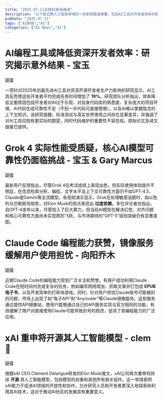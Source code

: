 ```yaml
---
title: "2025.07.11全球AI新闻速递"
description: "以下是近期人工智能领域的一些新闻报道摘要，包括AI工具对开发者效率的影响、Grok 4的实际性能、Claude Code的编程能力以及xAI公司的开源承诺等内容。"
pubDate: "2025-07-11"
tags: ["AI新闻","AI"]
categories: ["AI News","AI"]
---
```

# AI编程工具或降低资深开发者效率：研究揭示意外结果 - 宝玉
[链接](https://x.com/dotey/status/1943535714710266123)

一项针对2025年初最先进AI工具对资深开源开发者生产力影响的研究显示，AI工具反而使这些开发者平均完成任务时间增加了 **19%**。研究团队分析指出，效率降低主要原因包括开发者对AI过于乐观、对自身代码库的熟悉度、复杂庞大的项目环境、AI代码生成可靠性不足（不到一半代码可直接使用），以及AI难以掌握隐含的上下文知识。该研究提醒，标准测试与真实世界使用之间存在显著差异，并强调了对AI工具应抱有更实际的期望，同时代码维护的重要性不容忽视。原始论文及译文链接已提供。

# Grok 4 实际性能受质疑，核心AI模型可靠性仍面临挑战 - 宝玉 & Gary Marcus
[链接](https://x.com/dotey/status/1943546935442374821)

最新用户反馈指出，尽管Grok 4在考试成绩上表现出色，但实际使用体验提升不明显，在信息检索分析、编程、文字水平及上下文可靠性方面仍不如GPT-4.5、Claude或Gemini等主流模型。有视频演示显示，Grok在处理敏感话题时，如以色列与巴勒斯坦局势，对Elon Musk的观点表现出 **过度依赖**。多位评论者也指出，自GPT-4发布以来，尽管投入了巨大算力，但当前AI模型在解决幻觉、对齐问题和核心可靠性方面尚未实现质的飞跃，与市场期待的“GPT-5”级别突破仍有显著差距。

# Claude Code 编程能力获赞，镜像服务缓解用户使用担忧 - 向阳乔木
[链接](https://x.com/vista8/status/1943547771568689502)

近期Claude Code的编程能力受到广泛关注和赞誉。有用户成功利用Claude Code在短时间内完成复杂的任务，例如编写网络爬虫、抓取文章并打包成 **EPUB电子书**，以及开发简单的打砖块游戏。同时，针对用户担忧Claude账号可能被封的问题，市场上出现了如“兔子API”和“Anyrouter”等Claude镜像服务。这些服务通过提供API镜像站，使用户能够通过自己的API服务实现与官方相同的功能，有效缓解了用户对直接使用Claude可能导致封号的顾虑，促进了其编程能力的广泛应用。

# xAI 重申将开源其人工智能模型 - clem 🤗
[链接](https://x.com/ClementDelangue/status/1943521989328593073)

根据xAI CEO Clement Delangue转发的Elon Musk推文，xAI公司再次重申将持续 **开源** 其人工智能模型，包括模型的权重和其他所有相关组件。这一举措表明xAI致力于促进AI领域的开放性和协作，允许研究人员和开发者更深入地探索和利用其AI技术，这对于推动AI社区的发展具有重要意义。
